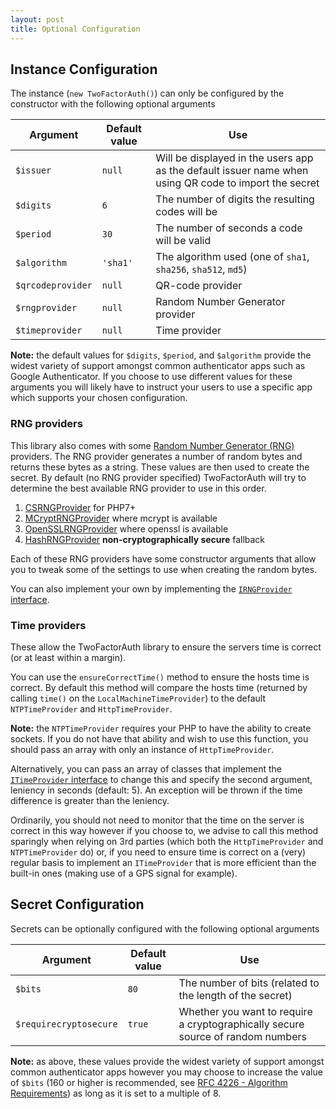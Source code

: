 ```yaml
---
layout: post
title: Optional Configuration
---
```


## Instance Configuration

The instance (`new TwoFactorAuth()`) can only be configured by the constructor with the following optional arguments

Argument          | Default value | Use
------------------|---------------|-----
`$issuer`         | `null`        | Will be displayed in the users app as the default issuer name when using QR code to import the secret
`$digits`         | `6`           | The number of digits the resulting codes will be
`$period`         | `30`          | The number of seconds a code will be valid
`$algorithm`      | `'sha1'`      | The algorithm used (one of `sha1`, `sha256`, `sha512`, `md5`)
`$qrcodeprovider` | `null`        | QR-code provider
`$rngprovider`    | `null`        | Random Number Generator provider
`$timeprovider`   | `null`        | Time provider

**Note:** the default values for `$digits`, `$period`, and `$algorithm` provide the widest variety of support amongst common authenticator apps such as Google Authenticator. If you choose to use different values for these arguments you will likely have to instruct your users to use a specific app which supports your chosen configuration.

### RNG providers

This library also comes with some [Random Number Generator (RNG)](https://en.wikipedia.org/wiki/Random_number_generation) providers. The RNG provider generates a number of random bytes and returns these bytes as a string. These values are then used to create the secret. By default (no RNG provider specified) TwoFactorAuth will try to determine the best available RNG provider to use in this order.

1. [CSRNGProvider](https://github.com/RobThree/TwoFactorAuth/blob/master/lib/Providers/Rng/CSRNGProvider.php) for PHP7+
2. [MCryptRNGProvider](https://github.com/RobThree/TwoFactorAuth/blob/master/lib/Providers/Rng/MCryptRNGProvider.php) where mcrypt is available
3. [OpenSSLRNGProvider](https://github.com/RobThree/TwoFactorAuth/blob/master/lib/Providers/Rng/OpenSSLRNGProvider.php) where openssl is available
4. [HashRNGProvider](https://github.com/RobThree/TwoFactorAuth/blob/master/lib/Providers/Rng/HashRNGProvider.php) **non-cryptographically secure** fallback

Each of these RNG providers have some constructor arguments that allow you to tweak some of the settings to use when creating the random bytes.

You can also implement your own by implementing the [`IRNGProvider` interface](https://github.com/RobThree/TwoFactorAuth/blob/master/lib/Providers/Rng/IRNGProvider.php).

### Time providers

These allow the TwoFactorAuth library to ensure the servers time is correct (or at least within a margin).

You can use the `ensureCorrectTime()` method to ensure the hosts time is correct. By default this method will compare the hosts time (returned by calling `time()` on the `LocalMachineTimeProvider`) to the default `NTPTimeProvider` and `HttpTimeProvider`.

**Note:** the `NTPTimeProvider` requires your PHP to have the ability to create sockets. If you do not have that ability and wish to use this function, you should pass an array with only an instance of `HttpTimeProvider`.

Alternatively, you can pass an array of classes that implement the [`ITimeProvider` interface](https://github.com/RobThree/TwoFactorAuth/blob/master/lib/Providers/Time/ITimeProvider.php) to change this and specify the second argument, leniency in seconds (default: 5). An exception will be thrown if the time difference is greater than the leniency.

Ordinarily, you should not need to monitor that the time on the server is correct in this way however if you choose to, we advise to call this method sparingly when relying on 3rd parties (which both the `HttpTimeProvider` and `NTPTimeProvider` do) or, if you need to ensure time is correct on a (very) regular basis to implement an `ITimeProvider` that is more efficient than the built-in ones (making use of a GPS signal for example).

## Secret Configuration

Secrets can be optionally configured with the following optional arguments

Argument               | Default value | Use
-----------------------|---------------|-----
`$bits`                | `80`          | The number of bits (related to the length of the secret)
`$requirecryptosecure` | `true`        | Whether you want to require a cryptographically secure source of random numbers

**Note:** as above, these values provide the widest variety of support amongst common authenticator apps however you may choose to increase the value of `$bits` (160 or higher is recommended, see [RFC 4226 - Algorithm Requirements](https://tools.ietf.org/html/rfc4226#section-4)) as long as it is set to a multiple of 8.
